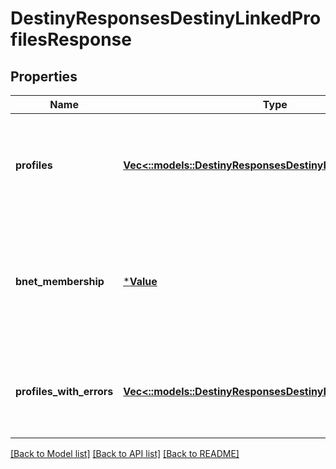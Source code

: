 # DestinyResponsesDestinyLinkedProfilesResponse

## Properties
Name | Type | Description | Notes
------------ | ------------- | ------------- | -------------
**profiles** | [**Vec<::models::DestinyResponsesDestinyProfileUserInfoCard>**](Destiny.Responses.DestinyProfileUserInfoCard.md) | Any Destiny account for whom we could successfully pull characters will be returned here, as the Platform-level summary of user data. (no character data, no Destiny account data other than the Membership ID and Type so you can make further queries) | [optional] [default to null]
**bnet_membership** | [***Value**](Value.md) | If the requested membership had a linked Bungie.Net membership ID, this is the basic information about that BNet account.  I know, Tetron; I know this is mixing UserServices concerns with DestinyServices concerns. But it&#39;s so damn convenient! https://www.youtube.com/watch?v&#x3D;X5R-bB-gKVI | [optional] [default to null]
**profiles_with_errors** | [**Vec<::models::DestinyResponsesDestinyErrorProfile>**](Destiny.Responses.DestinyErrorProfile.md) | This is brief summary info for profiles that we believe have valid Destiny info, but who failed to return data for some other reason and thus we know that subsequent calls for their info will also fail. | [optional] [default to null]

[[Back to Model list]](../README.md#documentation-for-models) [[Back to API list]](../README.md#documentation-for-api-endpoints) [[Back to README]](../README.md)


